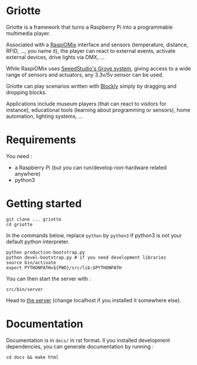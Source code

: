 Griotte
=======

Griotte is a framework that turns a Raspberry Pi into a programmable multimedia
player.

Associated with a [RaspiOMix](https://github.com/hugokernel/RaspiOMix) interface
and sensors (temperature, distance, RFID, ..., you name it), the player can
react to external events, activate external devices, drive lights via DMX, ...

While RaspiOMix uses [SeeedStudio's Grove
system](http://www.seeedstudio.com/wiki/GROVE_System), giving access to a wide
range of sensors and actuators, any 3.3v/5v sensor can be used.

Griotte can play scenarios written with
[Blockly](https://code.google.com/p/blockly/) simply by dragging and dropping
blocks.

Applications include museum players (that can react to visitors for instance),
educational tools (learning about programming or sensors), home automation,
lighting systems, ...

# Requirements

You need :
- a Raspberry Pi (but you can run/develop non-hardware related anywhere)
- python3


# Getting started

    git clone ... griotte
    cd griotte

In the commands below, replace `python` by `python3` if python3 is not your
default python interpreter.

    python production-bootstrap.py
    python devel-bootstrap.py # if you need development libraries
    source bin/activate
    export PYTHONPATH=${PWD}/src/lib:$PYTHONPATH

You can then start the server with :

    src/bin/server

Head to [the server](http://localhost:8888) (change localhost if you installed
it somewhere else).

# Documentation

Documentation is in `docs/` in rst format. Il you installed development
dependencies, you can generate documentation by running :

    cd docs && make html





